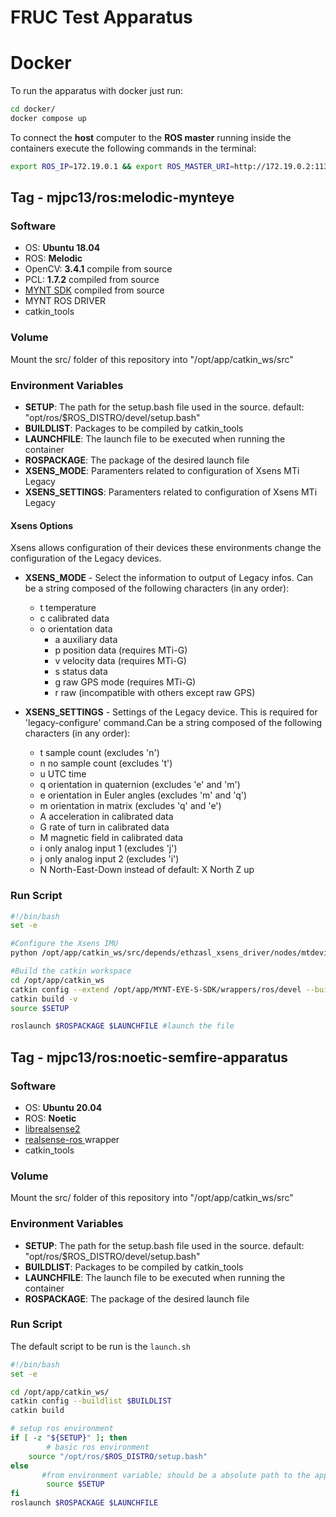 # FRUC Test Apparatus

# Docker 

To run the apparatus with docker just run:

```bash
cd docker/
docker compose up
```
To connect the **host** computer to the **ROS master** running inside the containers execute the following commands in the terminal:
```bash
export ROS_IP=172.19.0.1 && export ROS_MASTER_URI=http://172.19.0.2:11311
```


## Tag - mjpc13/ros:melodic-mynteye

### Software 

- OS: **Ubuntu 18.04**
- ROS: **Melodic**
- OpenCV: **3.4.1** compile from source 
- PCL: **1.7.2** compiled from source
- [MYNT SDK](https://github.com/slightech/MYNT-EYE-D-SDK) compiled from source
- MYNT ROS DRIVER
- catkin_tools

### Volume

Mount the src/ folder of this repository into "/opt/app/catkin_ws/src"

### Environment Variables

- **SETUP**: The path for the setup.bash file used in the source. default: "opt/ros/$ROS_DISTRO/devel/setup.bash"
- **BUILDLIST**: Packages to be compiled by catkin_tools
- **LAUNCHFILE**: The launch file to be executed when running the container
- **ROSPACKAGE**: The package of the desired launch file
- **XSENS_MODE**: Paramenters related to configuration of Xsens MTi Legacy
- **XSENS_SETTINGS**: Paramenters related to configuration of Xsens MTi Legacy

#### Xsens Options

Xsens allows configuration of their devices these environments change the configuration of the Legacy devices.

- **XSENS_MODE** - Select the information to output of Legacy infos. Can be a string composed of the following characters (in any order):
	- t temperature
	- c calibrated data
	- o orientation data
        - a auxiliary data
        - p position data (requires MTi-G)
        - v velocity data (requires MTi-G)
        - s status data
        - g raw GPS mode (requires MTi-G)
        - r raw (incompatible with others except raw GPS)

- **XSENS_SETTINGS** - Settings of the Legacy device. This is required for 'legacy-configure' command.Can be a string composed of the following characters (in any order):
	- t sample count (excludes 'n')
	- n no sample count (excludes 't')
	- u UTC time
	- q orientation in quaternion (excludes 'e' and 'm')
	- e orientation in Euler angles (excludes 'm' and 'q')
	- m orientation in matrix (excludes 'q' and 'e')
	- A acceleration in calibrated data
	- G rate of turn in calibrated data
	- M magnetic field in calibrated data
	- i only analog input 1 (excludes 'j')
	- j only analog input 2 (excludes 'i')
	- N North-East-Down instead of default: X North Z up

### Run Script

```bash
#!/bin/bash
set -e

#Configure the Xsens IMU
python /opt/app/catkin_ws/src/depends/ethzasl_xsens_driver/nodes/mtdevice.py -l --output-mode=$XSENS_MODE --output-settings=$XSENS_SETTINGS

#Build the catkin workspace
cd /opt/app/catkin_ws
catkin config --extend /opt/app/MYNT-EYE-S-SDK/wrappers/ros/devel --buildlist $BUILDLIST #only builds these packages
catkin build -v
source $SETUP

roslaunch $ROSPACKAGE $LAUNCHFILE #launch the file
```

## Tag -  mjpc13/ros:noetic-semfire-apparatus

### Software 

- OS: **Ubuntu 20.04**
- ROS: **Noetic**
- [librealsense2](https://github.com/IntelRealSense/librealsense/releases/tag/v2.50.0)
- [realsense-ros ](https://github.com/IntelRealSense/realsense-ros) wrapper
- catkin_tools

### Volume

Mount the src/ folder of this repository into "/opt/app/catkin_ws/src"

### Environment Variables

- **SETUP**: The path for the setup.bash file used in the source. default: "opt/ros/$ROS_DISTRO/devel/setup.bash"
- **BUILDLIST**: Packages to be compiled by catkin_tools
- **LAUNCHFILE**: The launch file to be executed when running the container
- **ROSPACKAGE**: The package of the desired launch file

### Run Script

The default script to be run is the ``launch.sh``
```bash
#!/bin/bash
set -e

cd /opt/app/catkin_ws/
catkin config --buildlist $BUILDLIST
catkin build

# setup ros environment
if [ -z "${SETUP}" ]; then
        # basic ros environment
	source "/opt/ros/$ROS_DISTRO/setup.bash"
else
       #from environment variable; should be a absolute path to the appropriate workspaces's setup.bash
        source $SETUP
fi
roslaunch $ROSPACKAGE $LAUNCHFILE
```
